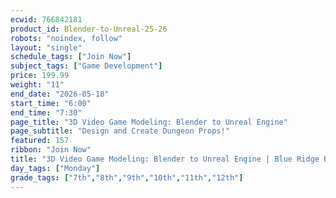 ```yaml
---
ecwid: 766842181
product_id: Blender-to-Unreal-25-26
robots: "noindex, follow"
layout: "single"
schedule_tags: ["Join Now"]
subject_tags: ["Game Development"]
price: 199.99
weight: "11"
end_date: "2026-05-18"
start_time: "6:00"
end_time: "7:30"
page_title: "3D Video Game Modeling: Blender to Unreal Engine"
page_subtitle: "Design and Create Dungeon Props!"
featured: 157
ribbon: "Join Now"
title: "3D Video Game Modeling: Blender to Unreal Engine | Blue Ridge Boost"
day_tags: ["Monday"]
grade_tags: ["7th","8th","9th","10th","11th","12th"]
---
```

